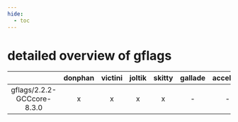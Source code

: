 ```yaml
---
hide:
  - toc
---
```


detailed overview of gflags
===========================

| |donphan|victini|joltik|skitty|gallade|accelgor|swalot|doduo|
| :---: | :---: | :---: | :---: | :---: | :---: | :---: | :---: | :---: |
|gflags/2.2.2-GCCcore-8.3.0|x|x|x|x|-|-|-|x|
